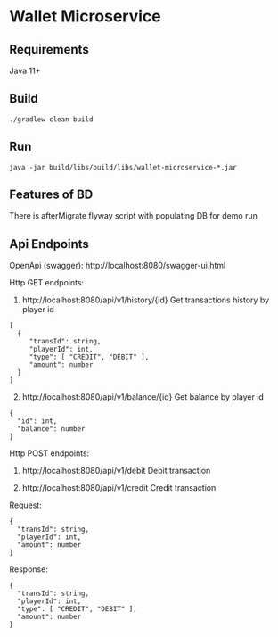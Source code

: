 # Wallet Microservice

## Requirements
Java 11+

## Build
```
./gradlew clean build
```

## Run
```
java -jar build/libs/build/libs/wallet-microservice-*.jar
```
## Features of BD
There is afterMigrate flyway script with populating DB for demo run

## Api Endpoints

OpenApi (swagger): http://localhost:8080/swagger-ui.html

Http GET endpoints:
1. http://localhost:8080/api/v1/history/{id}
   Get transactions history by player id
```
[
  {
     "transId": string,
     "playerId": int,
     "type": [ "CREDIT", "DEBIT" ],
     "amount": number
  }
]
```
2. http://localhost:8080/api/v1/balance/{id}
Get balance by player id
```
{
  "id": int,
  "balance": number
}
```

Http POST endpoints:
1. http://localhost:8080/api/v1/debit
Debit transaction

2. http://localhost:8080/api/v1/credit
Credit transaction
   
Request:
```
{
  "transId": string,
  "playerId": int,
  "amount": number
}
```
Response:
```
{
  "transId": string,
  "playerId": int,
  "type": [ "CREDIT", "DEBIT" ],
  "amount": number
}
```